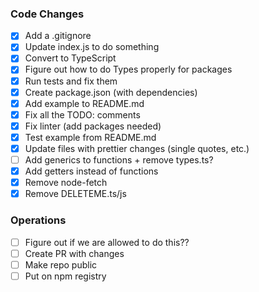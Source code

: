 ### Code Changes

- [x] Add a .gitignore
- [x] Update index.js to do something
- [x] Convert to TypeScript
- [x] Figure out how to do Types properly for packages
- [x] Run tests and fix them
- [x] Create package.json (with dependencies)
- [x] Add example to README.md
- [x] Fix all the TODO: comments
- [x] Fix linter (add packages needed)
- [x] Test example from README.md
- [x] Update files with prettier changes (single quotes, etc.)
- [ ] Add generics to functions + remove types.ts?
- [x] Add getters instead of functions
- [x] Remove node-fetch
- [x] Remove DELETEME.ts/js

### Operations

- [ ] Figure out if we are allowed to do this??
- [ ] Create PR with changes
- [ ] Make repo public
- [ ] Put on npm registry
